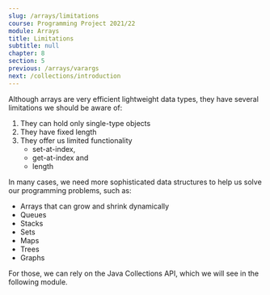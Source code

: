 ```yaml
---
slug: /arrays/limitations
course: Programming Project 2021/22
module: Arrays
title: Limitations
subtitle: null
chapter: 8
section: 5
previous: /arrays/varargs
next: /collections/introduction
---
```


Although arrays are very efficient lightweight data types, they have several limitations we should be aware of:

1. They can hold only single-type objects
2. They have fixed length
3. They offer us limited functionality
    - set-at-index, 
    - get-at-index and 
    - length

In many cases, we need more sophisticated data structures to help us solve our programming problems, such as:
- Arrays that can grow and shrink dynamically
- Queues
- Stacks
- Sets
- Maps
- Trees
- Graphs

For those, we can rely on the Java Collections API, which we will see in the following module.